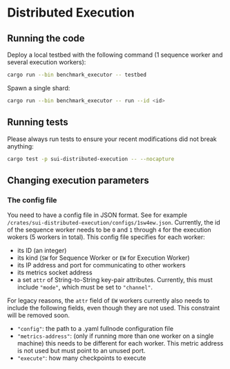 # Distributed Execution

## Running the code

Deploy a local testbed with the following command (1 sequence worker and several execution workers):

```bash
cargo run --bin benchmark_executor -- testbed
```

Spawn a single shard:

```bash
cargo run --bin benchmark_executor -- run --id <id>
```

## Running tests

Please always run tests to ensure your recent modifications did not break anything:

```bash
cargo test -p sui-distributed-execution -- --nocapture
```

## Changing execution parameters

### The config file

You need to have a config file in JSON format. See for example `/crates/sui-distributed-execution/configs/1sw4ew.json`. Currently, the id of the sequence worker needs to be `0` and `1` through `4` for the execution wokers (5 workers in total). This config file specifies for each worker:

- its ID (an integer)
- its kind (`SW` for Sequence Worker or `EW` for Execution Worker)
- its IP address and port for communicating to other workers
- its metrics socket address
- a set `attr` of String-to-String key-pair attributes. Currently, this must include `"mode"`, which must be set to `"channel"`.

For legacy reasons, the `attr` field of `EW` workers currently also needs to include the following fields, even though they are not used. This constraint will be removed soon.

- `"config"`: the path to a .yaml fullnode configuration file
- `"metrics-address"`: (only if running more than one worker on a single machine) this needs to be different for each worker. This metric address is not used but must point to an unused port.
- `"execute"`: how many checkpoints to execute
